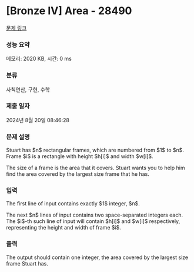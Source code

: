 # [Bronze IV] Area - 28490 

[문제 링크](https://www.acmicpc.net/problem/28490) 

### 성능 요약

메모리: 2020 KB, 시간: 0 ms

### 분류

사칙연산, 구현, 수학

### 제출 일자

2024년 8월 20일 08:46:28

### 문제 설명

<p>Stuart has $n$ rectangular frames, which are numbered from $1$ to $n$. Frame $i$ is a rectangle with height $h[i]$ and width $w[i]$.</p>

<p>The size of a frame is the area that it covers. Stuart wants you to help him find the area covered by the largest size frame that he has.</p>

### 입력 

 <p>The first line of input contains exactly $1$ integer, $n$.</p>

<p>The next $n$ lines of input contains two space-separated integers each. The $i$-th such line of input will contain $h[i]$ and $w[i]$ respectively, representing the height and width of frame $i$.</p>

### 출력 

 <p>The output should contain one integer, the area covered by the largest size frame Stuart has.</p>

